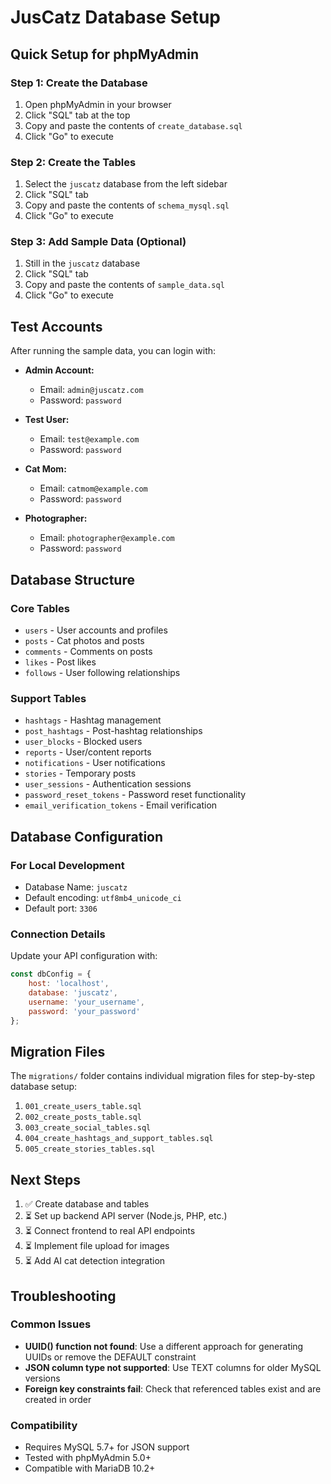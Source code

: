 # JusCatz Database Setup

## Quick Setup for phpMyAdmin

### Step 1: Create the Database
1. Open phpMyAdmin in your browser
2. Click "SQL" tab at the top
3. Copy and paste the contents of `create_database.sql`
4. Click "Go" to execute

### Step 2: Create the Tables
1. Select the `juscatz` database from the left sidebar
2. Click "SQL" tab
3. Copy and paste the contents of `schema_mysql.sql`
4. Click "Go" to execute

### Step 3: Add Sample Data (Optional)
1. Still in the `juscatz` database
2. Click "SQL" tab
3. Copy and paste the contents of `sample_data.sql`
4. Click "Go" to execute

## Test Accounts

After running the sample data, you can login with:

- **Admin Account:**
  - Email: `admin@juscatz.com`
  - Password: `password`

- **Test User:**
  - Email: `test@example.com`
  - Password: `password`

- **Cat Mom:**
  - Email: `catmom@example.com`
  - Password: `password`

- **Photographer:**
  - Email: `photographer@example.com`
  - Password: `password`

## Database Structure

### Core Tables
- `users` - User accounts and profiles
- `posts` - Cat photos and posts
- `comments` - Comments on posts
- `likes` - Post likes
- `follows` - User following relationships

### Support Tables
- `hashtags` - Hashtag management
- `post_hashtags` - Post-hashtag relationships
- `user_blocks` - Blocked users
- `reports` - User/content reports
- `notifications` - User notifications
- `stories` - Temporary posts
- `user_sessions` - Authentication sessions
- `password_reset_tokens` - Password reset functionality
- `email_verification_tokens` - Email verification

## Database Configuration

### For Local Development
- Database Name: `juscatz`
- Default encoding: `utf8mb4_unicode_ci`
- Default port: `3306`

### Connection Details
Update your API configuration with:
```javascript
const dbConfig = {
    host: 'localhost',
    database: 'juscatz',
    username: 'your_username',
    password: 'your_password'
};
```

## Migration Files

The `migrations/` folder contains individual migration files for step-by-step database setup:

1. `001_create_users_table.sql`
2. `002_create_posts_table.sql`
3. `003_create_social_tables.sql`
4. `004_create_hashtags_and_support_tables.sql`
5. `005_create_stories_tables.sql`

## Next Steps

1. ✅ Create database and tables
2. ⏳ Set up backend API server (Node.js, PHP, etc.)
3. ⏳ Connect frontend to real API endpoints
4. ⏳ Implement file upload for images
5. ⏳ Add AI cat detection integration

## Troubleshooting

### Common Issues
- **UUID() function not found**: Use a different approach for generating UUIDs or remove the DEFAULT constraint
- **JSON column type not supported**: Use TEXT columns for older MySQL versions
- **Foreign key constraints fail**: Check that referenced tables exist and are created in order

### Compatibility
- Requires MySQL 5.7+ for JSON support
- Tested with phpMyAdmin 5.0+
- Compatible with MariaDB 10.2+